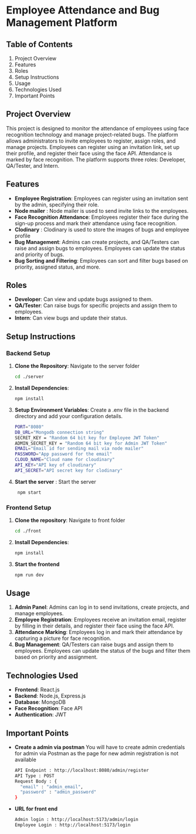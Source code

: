 # Employee Attendance and Bug Management Platform

## Table of Contents
1. Project Overview
2. Features
3. Roles
4. Setup Instructions
5. Usage
6. Technologies Used
7. Important Points

## Project Overview
This project is designed to monitor the attendance of employees using face recognition technology and manage project-related bugs. The platform allows administrators to invite employees to register, assign roles, and manage projects. Employees can register using an invitation link, set up their profile, and register their face using the face API. Attendance is marked by face recognition. The platform supports three roles: Developer, QA/Tester, and Intern. 

## Features
- **Employee Registration**: Employees can register using an invitation sent by the admin, specifying their role.
- **Node mailer** : Node mailer is used to send invite links to the employees.
- **Face Recognition Attendance**: Employees register their face during the sign-up process and mark their attendance using face recognition.
- **Clodinary** : Clodinary is used to store the images of bugs and employee profile
- **Bug Management**: Admins can create projects, and QA/Testers can raise and assign bugs to employees. Employees can update the status and priority of bugs.
- **Bug Sorting and Filtering**: Employees can sort and filter bugs based on priority, assigned status, and more.

## Roles
- **Developer**: Can view and update bugs assigned to them.
- **QA/Tester**: Can raise bugs for specific projects and assign them to employees.
- **Intern**: Can view bugs and update their status.

## Setup Instructions

### Backend Setup
1. **Clone the Repository**: Navigate to the server folder
     ```bash
     cd ./server
3. **Install Dependencies**:
      ```bash
      npm install
4. **Setup Environment Variables**: Create a .env file in the backend directory and add your configuration details.
      ```bash
      PORT="8080"
      DB_URL="Mongodb connection string"
      SECRET_KEY = "Random 64 bit key for Employee JWT Token"
      ADMIN_SECRET_KEY = "Random 64 bit key for Admin JWT Token"
      EMAIL="Email id for sending mail via node mailer"
      PASSWORD="App password for the email"
      CLOUD_NAME="Cloud name for cloudinary"
      API_KEY="API key of cloudinary"
      API_SECRET="API secret key for clodinary"
5. **Start the server** : Start the server
     ```bash
      npm start

### Frontend Setup
1. **Clone the repository**: Navigate to front folder
   ```bash
   cd ./front
2. **Install Dependencies**:
   ```bash
   npm install
3. **Start the frontend**
   ```bash
   npm run dev

## Usage
1. **Admin Panel**: Admins can log in to send invitations, create projects, and manage employees.
2. **Employee Registration**: Employees receive an invitation email, register by filling in their details, and register their face using the face API.
3. **Attendance Marking**: Employees log in and mark their attendance by capturing a picture for face recognition.
4. **Bug Management**: QA/Testers can raise bugs and assign them to employees. Employees can update the status of the bugs and filter them based on priority and assignment.

## Technologies Used
- **Frontend**: React.js
- **Backend**: Node.js, Express.js
- **Database**: MongoDB
- **Face Recognition**: Face API
- **Authentication**: JWT

## Important Points
- **Create a admin via postman**
You will have to create admin credentials for admin via Postman as the page for new admin registration is not available

  ```bash
  API Endpoint : http://localhost:8080/admin/register
  API Type : POST
  Request Body : {
    "email" : "admin_email",
    "password" : "admin_password"
  }

- **URL for front end**
  ```bash
  Admin login : http://localhost:5173/admin/login
  Employee Login : http://localhost:5173/login
